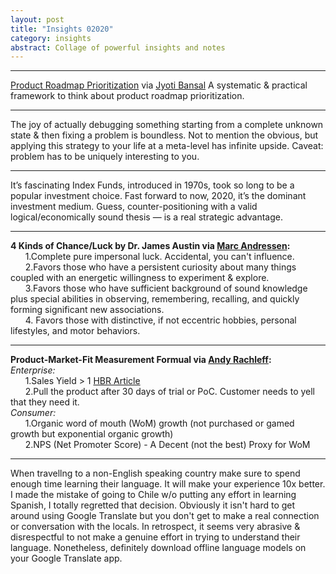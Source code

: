 ```yaml
---
layout: post
title: "Insights 02020" 
category: insights
abstract: Collage of powerful insights and notes
---
```


---

[Product Roadmap Prioritization](https://medium.com/unusual-ventures/jyoti-bansals-secret-to-managing-a-startup-s-product-roadmap-the-four-lists-d904963f4c2) via [Jyoti Bansal](https://twitter.com/jyotibansalsf)
A systematic & practical framework to think about product roadmap prioritization.

---

The joy of actually debugging something starting from a complete unknown state & then fixing a problem is boundless. Not to mention the obvious, but applying this strategy to your life at a meta-level has infinite upside. Caveat: problem has to be uniquely interesting to you.

---

It’s fascinating Index Funds, introduced in 1970s, took so long to be a popular investment choice. Fast forward to now, 2020, it’s the dominant investment medium. Guess, counter-positioning with a valid logical/economically sound thesis — is a real strategic advantage.

---

**4 Kinds of Chance/Luck by Dr. James Austin via [Marc Andressen](https://twitter.com/pmarca):**     	
&nbsp;&nbsp;&nbsp;&nbsp;&nbsp;&nbsp;1.Complete pure impersonal luck. Accidental, you can't influence.  
&nbsp;&nbsp;&nbsp;&nbsp;&nbsp;&nbsp;2.Favors those who have a persistent curiosity about many things coupled with an energetic willingness to experiment & explore.  
&nbsp;&nbsp;&nbsp;&nbsp;&nbsp;&nbsp;3.Favors those who have sufficient background of sound knowledge plus special abilities in observing, remembering, recalling, and quickly forming significant new associations.  
&nbsp;&nbsp;&nbsp;&nbsp;&nbsp;&nbsp;4. Favors those with distinctive, if not eccentric hobbies, personal lifestyles, and motor behaviors. 

---

**Product-Market-Fit Measurement Formual via [Andy Rachleff](https://twitter.com/arachleff):**  
*Enterprise:*  
&nbsp;&nbsp;&nbsp;&nbsp;&nbsp;&nbsp;1.Sales Yield > 1 [HBR Article](https://hbr.org/2006/07/the-sales-learning-curve)  
&nbsp;&nbsp;&nbsp;&nbsp;&nbsp;&nbsp;2.Pull the product after 30 days of trial or PoC. Customer needs to yell that they need it.  
*Consumer:*  
&nbsp;&nbsp;&nbsp;&nbsp;&nbsp;&nbsp;1.Organic word of mouth (WoM) growth (not purchased or gamed growth but exponential organic growth)  
&nbsp;&nbsp;&nbsp;&nbsp;&nbsp;&nbsp;2.NPS (Net Promoter Score) - A Decent (not the best) Proxy for WoM  

---

When travellng to a non-English speaking country make sure to spend enough time learning their language. It will make your experience 10x better. I made the mistake of going to Chile w/o putting any effort in learning Spanish, I totally regretted that decision. Obviously it isn't hard to get around using Google Translate but you don't get to make a real connection or conversation with the locals. In retrospect, it seems very abrasive & disrespectful to not make a genuine effort in trying to understand their language. Nonetheless, definitely download offline language models on your Google Translate app.